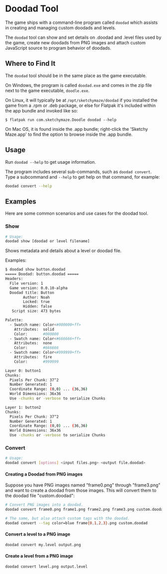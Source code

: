 # Doodad Tool

The game ships with a command-line program called `doodad` which assists in
creating and managing custom doodads and levels.

The `doodad` tool can show and set details on .doodad and .level files used by
the game, create new doodads from PNG images and attach custom JavaScript source
to program behavior of doodads.

## Where to Find It

The `doodad` tool should be in the same place as the game executable.

On Windows, the program is called `doodad.exe` and comes in the zip file next
to the game executable, `doodle.exe`.

On Linux, it will typically be at `/opt/sketchymaze/doodad` if you installed
the game from a .rpm or .deb package, or else for Flatpak it's included within
the app bundle and invoked like so:

    $ flatpak run com.sketchymaze.Doodle doodad --help

On Mac OS, it is found inside the .app bundle; right-click the 'Sketchy Maze.app'
to find the option to browse inside the .app bundle.

## Usage

Run `doodad --help` to get usage information.

The program includes several sub-commands, such as `doodad convert`. Type a
subcommand and `--help` to get help on that command, for example:

```bash
doodad convert --help
```

## Examples

Here are some common scenarios and use cases for the doodad tool.

### Show

```bash
# Usage:
doodad show [doodad or level filename]
```

Shows metadata and details about a level or doodad file.

Examples:

```bash
$ doodad show button.doodad
===== Doodad: button.doodad =====
Headers:
  File version: 1
  Game version: 0.0.10-alpha
  Doodad title: Button
        Author: Noah
        Locked: true
        Hidden: false
   Script size: 473 bytes

Palette:
  - Swatch name: Color<#000000+ff>
    Attributes:  solid
    Color:       #000000
  - Swatch name: Color<#666666+ff>
    Attributes:  none
    Color:       #666666
  - Swatch name: Color<#999999+ff>
    Attributes:  fire
    Color:       #999999

Layer 0: button1
Chunks:
  Pixels Per Chunk: 37^2
  Number Generated: 1
  Coordinate Range: (0,0) ... (36,36)
  World Dimensions: 36x36
  Use -chunks or -verbose to serialize Chunks

Layer 1: button2
Chunks:
  Pixels Per Chunk: 37^2
  Number Generated: 1
  Coordinate Range: (0,0) ... (36,36)
  World Dimensions: 36x36
  Use -chunks or -verbose to serialize Chunks
```

### Convert

```bash
# Usage:
doodad convert [options] <input files.png> <output file.doodad>
```

#### Creating a Doodad from PNG images

Suppose you have PNG images named "frame0.png" through "frame3.png" and want
to create a doodad from those images. This will convert them to the doodad
file "custom.doodad":

```bash
# Convert PNG images into a doodad.
doodad convert frame0.png frame1.png frame2.png frame3.png custom.doodad

# The same, but also attach custom tags with the doodad.
doodad convert --tag color=blue frame{0,1,2,3}.png custom.doodad
```

#### Convert a level to a PNG image

```bash
doodad convert my.level output.png
```

#### Create a level from a PNG image

```bash
doodad convert level.png output.level
```
